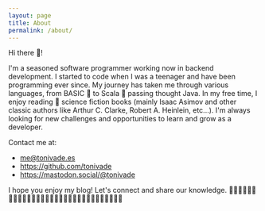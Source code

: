 ```yaml
---
layout: page
title: About
permalink: /about/
---
```


Hi there 👋!

I'm a seasoned software programmer working now in backend development. I started to code when I was a teenager and have been programming ever since. My journey has taken me through various languages, from BASIC 🤖 to Scala 🚗 passing thought Java.
In my free time, I enjoy reading 📖 science fiction books (mainly Isaac Asimov and other classic authors like Arthur C. Clarke, Robert A. Heinlein, etc...). I'm always looking for new challenges and opportunities to learn and grow as a developer.

Contact me at:

* me@tonivade.es
* https://github.com/tonivade
* https://mastodon.social/@tonivade

I hope you enjoy my blog! Let's connect and share our knowledge. 🚀🚀🚀🚀🚀🚀🚀🚀🚀🚀🚀🚀🚀🚀🚀🚀🚀🚀🚀🚀🚀🚀🚀🚀🚀🚀🚀🚀🚀🚀🚀
